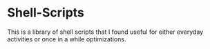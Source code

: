 # Shell-Scripts
This is a library of shell scripts that I found useful for either everyday activities or once in a while optimizations. 
